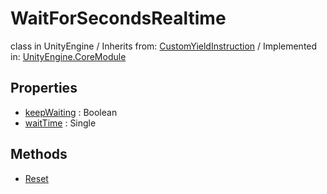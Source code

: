 # WaitForSecondsRealtime
class in UnityEngine
 / Inherits from: <a href="https://docs.unity3d.com/6000.0/Documentation/ScriptReference/CustomYieldInstruction.html">CustomYieldInstruction</a> / Implemented in: <a href="https://docs.unity3d.com/6000.0/Documentation/ScriptReference/UnityEngine.CoreModule.html">UnityEngine.CoreModule</a>

## Properties
- <a href="https://docs.unity3d.com/6000.0/Documentation/ScriptReference/WaitForSecondsRealtime-keepWaiting.html">keepWaiting</a> : Boolean
- <a href="https://docs.unity3d.com/6000.0/Documentation/ScriptReference/WaitForSecondsRealtime-waitTime.html">waitTime</a> : Single

## Methods
- <a href="https://docs.unity3d.com/6000.0/Documentation/ScriptReference/WaitForSecondsRealtime.Reset.html">Reset</a>
